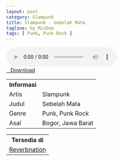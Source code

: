 ```yaml
---
layout: post
category: Slampunk
title: Slampunk - Sebelah Mata
tagline: by MixDom
tags: [ Punk, Punk Rock ]
---
```


<audio class='js-player' style="--plyr-color-main: #212121;" controls>
<source src="https://drive.google.com/uc?authuser=0&id=1b_B5b6nADD2TSlBcGUCHOvwFbjK4J5aYexport=download" type="audio/mp3">
</audio>

<!--more-->

<div class="post-button text-center">
<a target="_blank" class="btn" href="https://drive.google.com/uc?authuser=0&id=1b_B5b6nADD2TSlBcGUCHOvwFbjK4J5aY&export=download">
<i class="fa fa-caret-down" aria-hidden="true"></i>&nbsp; &nbsp;Download
</a>
</div>

<table>
<tr>
<th>Informasi</th>
<th></th>
</tr>
<tr>
<td>Artis</td>
<td>Slampunk</td>
</tr>
<tr>
<td>Judul</td>
<td>Sebelah Mata</td>
</tr>
<tr>
<td>Genre</td>
<td>Punk, Punk Rock</td>
</tr>
<tr>
<td>Asal</td>
<td>Bogor, Jawa Barat</td>
</tr>
</table>

<table>
<tr>
<th>Tersedia di</th>
</tr>
<tr>
<td><a href="https://www.reverbnation.com/slampunkpunkrock" target="_blank">Reverbnation</a></td>
</tr>
</table>
